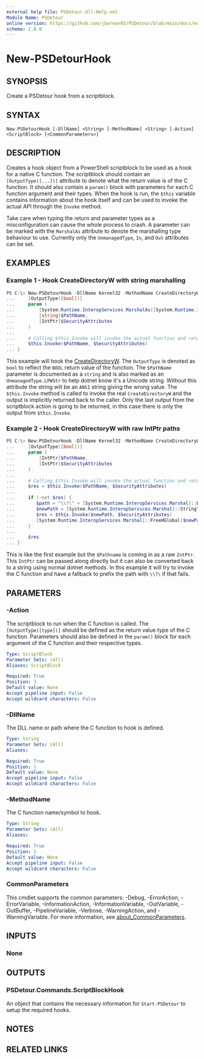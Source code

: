 ```yaml
---
external help file: PSDetour.dll-Help.xml
Module Name: PSDetour
online version: https://github.com/jborean93/PSDetour/blob/main/docs/en-US/New-PSDetourHook.md
schema: 2.0.0
---
```


# New-PSDetourHook

## SYNOPSIS

Create a PSDetour hook from a scriptblock.

## SYNTAX

```
New-PSDetourHook [-DllName] <String> [-MethodName] <String> [-Action] <ScriptBlock> [<CommonParameters>]
```

## DESCRIPTION

Creates a hook object from a PowerShell scriptblock to be used as a hook for a native C function.
The scriptblock should contain an `[OutputType([...])]` attribute to denote what the return value is of the C function.
It should also contain a `param()` block with parameters for each C function argument and their types.
When the hook is run, the `$this` variable contains information about the hook itself and can be used to invoke the actual API through the `Invoke` method.

Take care when typing the return and parameter types as a misconfiguration can cause the whole process to crash.
A parameter can be marked with the `MarshalAs` attribute to denote the marshalling type behaviour to use.
Currently only the `UnmanagedType`, `In`, and `Out` attributes can be set.

## EXAMPLES

### Example 1 - Hook CreateDirectoryW with string marshalling

```powershell
PS C:\> New-PSDetourHook -DllName Kernel32 -MethodName CreateDirectoryW -Action {
...     [OutputType([bool])]
...     param (
...         [System.Runtime.InteropServices.MarshalAs([System.Runtime.InteropServices.UnmanagedType]::LPWStr)]
...         [string]$PathName,
...         [IntPtr]$SecurityAttributes
...     )
...
...     # Calling $this.Invoke will invoke the actual function and return the value
...     $this.Invoke($PathName, $SecurityAttributes)
... }
```

This example will hook the [CreateDirectoryW](https://learn.microsoft.com/en-us/windows/win32/api/fileapi/nf-fileapi-createdirectoryw).
The `OutputType` is denoted as `bool` to reflect the `BOOL` return value of the function.
The `$PathName` parameter is documented as a `string` and is also marked as an `UnmanagedType.LPWStr` to help dotnet know it's a Unicode string.
Without this attribute the string will be an `ANSI` string giving the wrong value.
The `$this.Invoke` method is called to invoke the real `CreateDirectoryW` and the output is implicitly returned back to the caller.
Only the last output from the scriptblock action is going to be returned, in this case there is only the output from `$this.Invoke`.

### Example 2 - Hook CreateDirectoryW with raw IntPtr paths

```powershell
PS C:\> New-PSDetourHook -DllName Kernel32 -MethodName CreateDirectoryW -Action {
...     [OutputType([bool])]
...     param (
...         [IntPtr]$PathName,
...         [IntPtr]$SecurityAttributes
...     )
...
...     # Calling $this.Invoke will invoke the actual function and return the value
...     $res = $this.Invoke($PathName, $SecurityAttributes)
...
...     if (-not $res) {
...        $path = "\\?\" + [System.Runtime.InteropServices.Marshal]::PtrToStringUni($PathName)
...        $newPath = [System.Runtime.InteropServices.Marshal]::StringToHGlobalUni($path)
...        $res = $this.Invoke($newPath, $SecurityAttributes)
...        [System.Runtime.InteropServices.Marshal]::FreeHGlobal($newPath)
...     }
...
...     $res
... }
```

This is like the first example but the `$Pathname` is coming in as a raw `IntPtr`.
This `IntPtr` can be passed along directly but it can also be converted back to a string using normal dotnet methods.
In this example it will try to invoke the C function and have a fallback to prefix the path with `\\?\` if that fails.

## PARAMETERS

### -Action

The scriptblock to run when the C function is called.
The `[OutputType([type])]` should be defined as the return value type of the C function.
Parameters should also be defined in the `param()` block for each argument of the C function and their respective types.

```yaml
Type: ScriptBlock
Parameter Sets: (All)
Aliases: ScriptBlock

Required: True
Position: 3
Default value: None
Accept pipeline input: False
Accept wildcard characters: False
```

### -DllName

The DLL name or path where the C function to hook is defined.

```yaml
Type: String
Parameter Sets: (All)
Aliases:

Required: True
Position: 1
Default value: None
Accept pipeline input: False
Accept wildcard characters: False
```

### -MethodName

The C function name/symbol to hook.

```yaml
Type: String
Parameter Sets: (All)
Aliases:

Required: True
Position: 2
Default value: None
Accept pipeline input: False
Accept wildcard characters: False
```

### CommonParameters
This cmdlet supports the common parameters: -Debug, -ErrorAction, -ErrorVariable, -InformationAction, -InformationVariable, -OutVariable, -OutBuffer, -PipelineVariable, -Verbose, -WarningAction, and -WarningVariable. For more information, see [about_CommonParameters](http://go.microsoft.com/fwlink/?LinkID=113216).

## INPUTS

### None
## OUTPUTS

### PSDetour.Commands.ScriptBlockHook
An object that contains the necessary information for `Start-PSDetour` to setup the required hooks.

## NOTES

## RELATED LINKS
